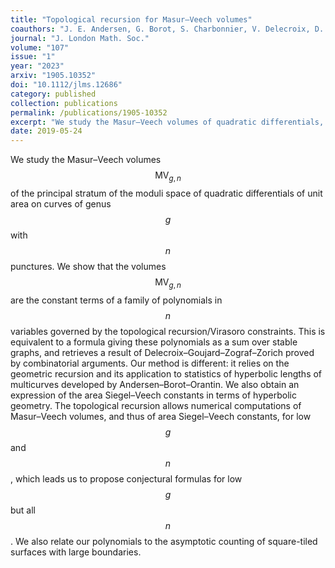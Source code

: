 ```yaml
---
title: "Topological recursion for Masur–Veech volumes"
coauthors: "J. E. Andersen, G. Borot, S. Charbonnier, V. Delecroix, D. Lewański, C. Wheeler"
journal: "J. London Math. Soc."
volume: "107"
issue: "1"
year: "2023"
arxiv: "1905.10352"
doi: "10.1112/jlms.12686"
category: published
collection: publications
permalink: /publications/1905-10352
excerpt: "We study the Masur–Veech volumes of quadratic differentials, showing they correspond to constant terms of polynomials determined by topological recursion/Virasoro constraints."
date: 2019-05-24
---
```


We study the Masur–Veech volumes $$\mathrm{MV}_{g,n}$$ of the principal stratum of the moduli space of quadratic differentials of unit area on curves of genus $$g$$ with $$n$$ punctures. We show that the volumes $$\mathrm{MV}_{g,n}$$ are the constant terms of a family of polynomials in $$n$$ variables governed by the topological recursion/Virasoro constraints. This is equivalent to a formula giving these polynomials as a sum over stable graphs, and retrieves a result of Delecroix–Goujard–Zograf–Zorich proved by combinatorial arguments. Our method is different: it relies on the geometric recursion and its application to statistics of hyperbolic lengths of multicurves developed by Andersen–Borot–Orantin. We also obtain an expression of the area Siegel–Veech constants in terms of hyperbolic geometry. The topological recursion allows numerical computations of Masur–Veech volumes, and thus of area Siegel–Veech constants, for low $$g$$ and $$n$$, which leads us to propose conjectural formulas for low $$g$$ but all $$n$$. We also relate our polynomials to the asymptotic counting of square-tiled surfaces with large boundaries.